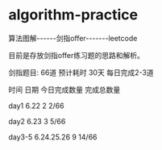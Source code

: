 # algorithm-practice
算法图解------剑指offer-------leetcode

目前是存放剑指offer练习题的思路和解析。

剑指题目: 66道  预计耗时 30天  每日完成2-3道

时间     日期     今日完成数量   完成总数量

day1      6.22          2          2/66

day2      6.23          3          5/66

day3-5    6.24.25.26    9          14/66
